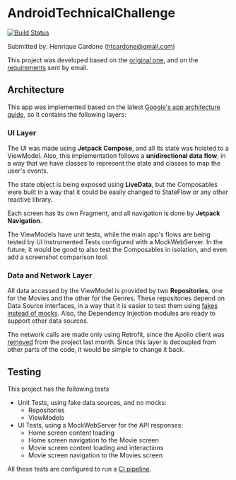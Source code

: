 # AndroidTechnicalChallenge
[![Build Status](https://app.bitrise.io/app/e2c65fd1f7dd8e85/status.svg?token=9_NIM68p0jtmD2RDSKR5BQ&branch=main)](https://app.bitrise.io/app/e2c65fd1f7dd8e85)

Submitted by: Henrique Cardone (htcardone@gmail.com)

This project was developed based on the [original one](https://github.com/podium/Android-Challenge), and on the [requirements](REQUIREMENTS.md) sent by email.

## Architecture
This app was implemented based on the latest [Google's app architecture guide](https://developer.android.com/topic/architecture), so it contains the following layers:

### UI Layer
The UI was made using **Jetpack Compose**, and all its state was hoisted to a ViewModel. Also, this implementation follows a **unidirectional data flow**, in a way that we have classes to represent the state and classes to map the user's events.

The state object is being exposed using **LiveData**, but the Composables were built in a way that it could be easily changed to StateFlow or any other reactive library.

Each screen has its own Fragment, and all navigation is done by **Jetpack Navigation**.

The ViewModels have unit tests, while the main app's flows are being tested by UI Instrumented Tests configured with a MockWebServer. In the future, it would be good to also test the Composables in isolation, and even add a screenshot comparison tool.

### Data and Network Layer
All data accessed by the ViewModel is provided by two **Repositories**, one for the Movies and the other for the Genres. These repositories depend on Data Source interfaces, in a way that it is easier to test them using [fakes instead of mocks](https://android.googlesource.com/platform/frameworks/support/+/androidx-main/docs/do_not_mock.md). Also, the Dependency Injection modules are ready to support other data sources.

The network calls are made only using Retrofit, since the Apollo client was [removed](https://github.com/podium/Android-Challenge/commit/c4d7e4fff02d751d3a20b59d2139ba997f154ba4) from the project last month. Since this layer is decoupled from other parts of the code, it would be simple to change it back.

## Testing
This project has the following tests
- Unit Tests, using fake data sources, and no mocks:
  - Repositories
  - ViewModels
- UI Tests, using a MockWebServer for the API responses:
  - Home screen content loading
  - Home screen navigation to the Movie screen
  - Movie screen content loading and interactions
  - Movie screen navigation to the Movies screen

All these tests are configured to run a [CI pipeline](https://app.bitrise.io/app/e2c65fd1f7dd8e85).